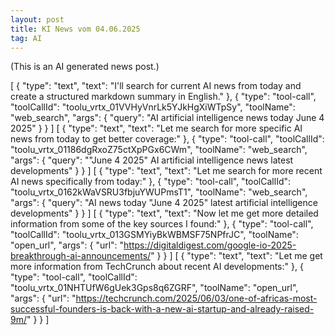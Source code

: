 ```yaml
---
layout: post
title: KI News vom 04.06.2025
tag: AI
---
```

(This is an AI generated news post.)

[
  {
    "type": "text",
    "text": "I'll search for current AI news from today and create a structured markdown summary in English."
  },
  {
    "type": "tool-call",
    "toolCallId": "toolu_vrtx_01VVHyVnrLk5YJkHgXiWTpSy",
    "toolName": "web_search",
    "args": {
      "query": "AI artificial intelligence news today June 4 2025"
    }
  }
]
[
  {
    "type": "text",
    "text": "Let me search for more specific AI news from today to get better coverage:"
  },
  {
    "type": "tool-call",
    "toolCallId": "toolu_vrtx_01186dgRxoZ75ctXpPGx6CWm",
    "toolName": "web_search",
    "args": {
      "query": "\"June 4 2025\" AI artificial intelligence news latest developments"
    }
  }
]
[
  {
    "type": "text",
    "text": "Let me search for more recent AI news specifically from today:"
  },
  {
    "type": "tool-call",
    "toolCallId": "toolu_vrtx_0162kWaVSRU3fbjuYWUPmsT1",
    "toolName": "web_search",
    "args": {
      "query": "AI news today \"June 4 2025\" latest artificial intelligence developments"
    }
  }
]
[
  {
    "type": "text",
    "text": "Now let me get more detailed information from some of the key sources I found:"
  },
  {
    "type": "tool-call",
    "toolCallId": "toolu_vrtx_013GSMYiyBkWBMSF75NPfrJC",
    "toolName": "open_url",
    "args": {
      "url": "https://digitaldigest.com/google-io-2025-breakthrough-ai-announcements/"
    }
  }
]
[
  {
    "type": "text",
    "text": "Let me get more information from TechCrunch about recent AI developments:"
  },
  {
    "type": "tool-call",
    "toolCallId": "toolu_vrtx_01NHTUfW6gUek3Gps8q6ZGRF",
    "toolName": "open_url",
    "args": {
      "url": "https://techcrunch.com/2025/06/03/one-of-africas-most-successful-founders-is-back-with-a-new-ai-startup-and-already-raised-9m/"
    }
  }
]

